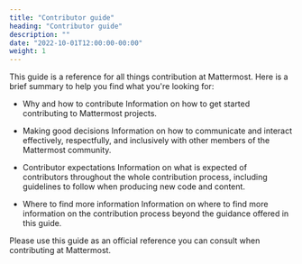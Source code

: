 ```yaml
---
title: "Contributor guide"
heading: "Contributor guide"
description: ""
date: "2022-10-01T12:00:00-00:00"
weight: 1
---
```


This guide is a reference for all things contribution at Mattermost. Here is a brief summary to help you find what you're looking for:

- Why and how to contribute
	Information on how to get started contributing to Mattermost projects.

- Making good decisions
	Information on how to communicate and interact effectively, respectfully, and inclusively with other members of the Mattermost community.

- Contributor expectations
	Information on what is expected of contributors throughout the whole contribution process, including guidelines to follow when producing new code and content.

- Where to find more information
	Information on where to find more information on the contribution process beyond the guidance offered in this guide.

Please use this guide as an official reference you can consult when contributing at Mattermost.
